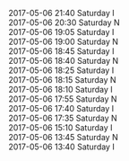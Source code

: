 2017-05-06 21:40 Saturday  I  
2017-05-06 20:30 Saturday  N  
2017-05-06 19:05 Saturday  I  
2017-05-06 19:00 Saturday  N  
2017-05-06 18:45 Saturday  I  
2017-05-06 18:40 Saturday  N  
2017-05-06 18:25 Saturday  I  
2017-05-06 18:15 Saturday  N  
2017-05-06 18:10 Saturday  I  
2017-05-06 17:55 Saturday  N  
2017-05-06 17:40 Saturday  I  
2017-05-06 17:35 Saturday  N  
2017-05-06 15:10 Saturday  I  
2017-05-06 13:45 Saturday  N  
2017-05-06 13:40 Saturday  I  
